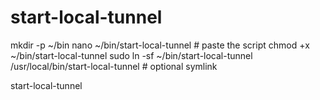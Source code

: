 # start-local-tunnel

mkdir -p ~/bin
nano ~/bin/start-local-tunnel   # paste the script
chmod +x ~/bin/start-local-tunnel
sudo ln -sf ~/bin/start-local-tunnel /usr/local/bin/start-local-tunnel  # optional symlink

start-local-tunnel
